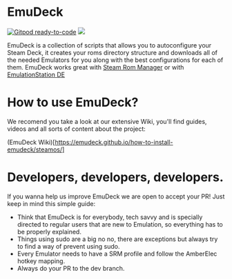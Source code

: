 # EmuDeck
[![Gitpod ready-to-code](https://img.shields.io/badge/Gitpod-ready--to--code-908a85?logo=gitpod)](https://gitpod.io/from-referrer/)
<img src="https://www.emudeck.com/img/hero.png">

EmuDeck is a collection of scripts that allows you to autoconfigure your Steam Deck, it creates your roms directory structure and downloads all of the needed Emulators for you along with the best configurations for each of them. EmuDeck works great with [Steam Rom Manager](https://github.com/SteamGridDB/steam-rom-manager) or with [EmulationStation DE](https://es-de.org)

# How to use EmuDeck?
We recomend you take a look at our extensive Wiki, you'll find guides, videos and all sorts of content about the project: 

(EmuDeck Wiki)[https://emudeck.github.io/how-to-install-emudeck/steamos/]

# Developers, developers, developers.

If you wanna help us improve EmuDeck we are open to accept your PR! Just keep in mind this simple guide:

- Think that EmuDeck is for everybody, tech savvy and is specially directed to regular users that are new to Emulation, so everything has to be properly explained.
- Things using sudo are a big no no, there are exceptions but always try to find a way of prevent using sudo.
- Every Emulator needs to have a SRM profile and follow the AmberElec hotkey mapping.
- Always do your PR to the dev branch.
